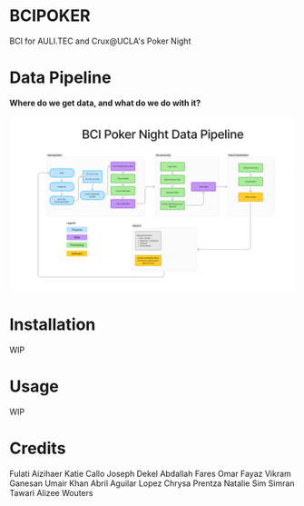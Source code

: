# BCIPOKER

BCI for AULI.TEC and Crux@UCLA's Poker Night

[comment]: <> (Should add project description after more details available)


# Data Pipeline

**Where do we get data, and what do we do with it?**

![Whoops! Should be the data pipeline here](data-pipeline-v1.png)

[comment]: <> (Should add pic of proposed UI later)

# Installation

WIP 

# Usage 

WIP

# Credits 

Fulati Aizihaer
Katie Callo
Joseph Dekel
Abdallah Fares
Omar Fayaz
Vikram Ganesan
Umair Khan
Abril Aguilar Lopez
Chrysa Prentza
Natalie Sim
Simran Tawari
Alizee Wouters 
